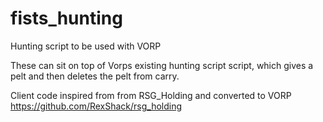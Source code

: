 # fists_hunting
Hunting script to be used with VORP

These can sit on top of Vorps existing hunting script script, which gives a pelt and then deletes the pelt from carry.

Client code inspired from from RSG_Holding and converted to VORP https://github.com/RexShack/rsg_holding
